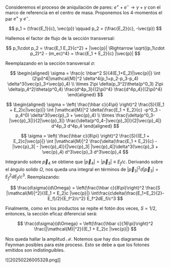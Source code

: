 Consideremos el proceso de aniquilación de pares: $e^+ + e^- \rightarrow \gamma + \gamma$  con el marco de referencia en el centro de masa. Proponemos los $4$-momentos el par $e^+$ y $e^-$.

$$
p_1 = (\frac{E_1}{c}, \vec{p}) \qquad p_2 = (\frac{E_2}{c}, -\vec{p})
$$

Hallemos el factor de flujo de la sección transversal:

$$ 
p_1\cdot p_2 = \frac{E_1 E_2}{c^2} + |\vec{p}| \Rightarrow \sqrt{(p_1\cdot p_2)^2 - (m_ec)^4} = \frac{E_1 + E_2}{c} |\vec{p}|
$$

Reemplazando en la sección transversal $\sigma$:

$$
\begin{aligned}
\sigma = \frac{c \hbar^2 S}{4(E_1+E_2)|\vec{p}|} \int (2\pi)^4|\mathcal{M}|^2 \delta^4(p_1+p_2-p_3-p_4) \delta^3(\vec{p}_3+\vec{p}_4) \\
\times 2\pi \delta(p_3^2)\theta(p^0_3) 2\pi \delta(p_4^2)\theta(p^0_4) \frac{d^4p_3}{(2\pi)^4} \frac{d^4p_4}{(2\pi)^4}
\end{aligned}
$$

$$ 
\begin{aligned}
\sigma = \left( \frac{\hbar c}{4\pi} \right)^2 \frac{S}{(E_1 + E_2)c|\vec{p}|} \int |\mathcal{M}|^2 \delta(\frac{E_1 + E_2}{c} -p^0_3 - p_4^0) \delta^3(\vec{p}_3 + \vec{p}_4) \\
\times \frac{\delta(p^0_3-|\vec{p}_3|)}{2|\vec{p}_3|} \frac{\delta(p^0_4-|\vec{p}_3|)}{2|\vec{p}_4|} d^4p_3 d^4p_4
\end{aligned}
$$

$$
\sigma = \left( \frac{\hbar c}{8\pi} \right)^2 \frac{S}{(E_1 + E_2)c|\vec{p}|} \int |\mathcal{M}|^2 \frac{\delta(\frac{E_1 + E_2}{c} - |\vec{p}_3| - |\vec{p}_4)}{|\vec{p}_3| |\vec{p}_4|}\delta^3(\vec{p}_3 + \vec{p}_4) d^3\vec{p}_3 d^3\vec{p}_4
$$

Integrando sobre $\vec{p}_4$ se obtiene que $|\vec{p}_4| = |\vec{p}_3| \equiv E_f/c$. Derivando sobre el ángulo solido $\Omega$, nos queda una integral en términos de $|\vec{p}_3|^2d|\vec{p}_3| = E_f^2 dE_f/c^3$. Reemplazando:

$$ 
\frac{d\sigma}{d\Omega} = \left(\frac{\hbar c}{8\pi}\right)^2 \frac{S |\mathcal{M}|^2}{(E_1 + E_2)c |\vec{p}|} \int\frac{c\delta(\frac{E_1+E_2}{2}-E_f)/2}{E_f^2/c^2} E_f^2dE_f/c^3
$$

Finalmente, como en los productos se repite el fotón dos veces, $S = 1/2$, entonces, la sección eficaz diferencial será:

$$ 
\frac{d\sigma}{d\Omega} = \left(\frac{\hbar c}{16\pi}\right)^2 \frac{|\mathcal{M}|^2}{(E_1 + E_2)c |\vec{p}|} 
$$

Nos queda hallar la amplitud $\mathcal{M}$. Notemos que hay dos diagramas de Feynman posibles para este proceso. Esto se debe a que los fotones emitidos son indistinguibles. 

![[20250226005328.png]]


